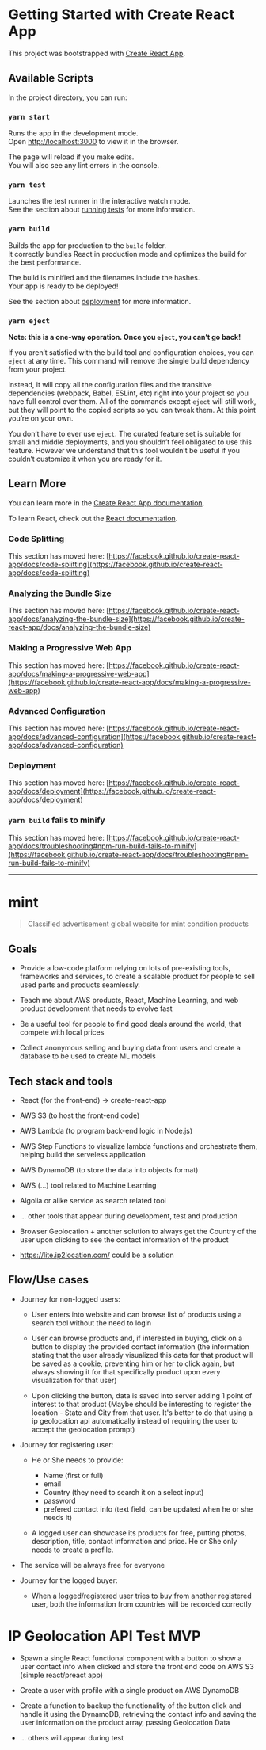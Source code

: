 # Getting Started with Create React App

This project was bootstrapped with [Create React App](https://github.com/facebook/create-react-app).

## Available Scripts

In the project directory, you can run:

### `yarn start`

Runs the app in the development mode.\
Open [http://localhost:3000](http://localhost:3000) to view it in the browser.

The page will reload if you make edits.\
You will also see any lint errors in the console.

### `yarn test`

Launches the test runner in the interactive watch mode.\
See the section about [running tests](https://facebook.github.io/create-react-app/docs/running-tests) for more information.

### `yarn build`

Builds the app for production to the `build` folder.\
It correctly bundles React in production mode and optimizes the build for the best performance.

The build is minified and the filenames include the hashes.\
Your app is ready to be deployed!

See the section about [deployment](https://facebook.github.io/create-react-app/docs/deployment) for more information.

### `yarn eject`

**Note: this is a one-way operation. Once you `eject`, you can’t go back!**

If you aren’t satisfied with the build tool and configuration choices, you can `eject` at any time. This command will remove the single build dependency from your project.

Instead, it will copy all the configuration files and the transitive dependencies (webpack, Babel, ESLint, etc) right into your project so you have full control over them. All of the commands except `eject` will still work, but they will point to the copied scripts so you can tweak them. At this point you’re on your own.

You don’t have to ever use `eject`. The curated feature set is suitable for small and middle deployments, and you shouldn’t feel obligated to use this feature. However we understand that this tool wouldn’t be useful if you couldn’t customize it when you are ready for it.

## Learn More

You can learn more in the [Create React App documentation](https://facebook.github.io/create-react-app/docs/getting-started).

To learn React, check out the [React documentation](https://reactjs.org/).

### Code Splitting

This section has moved here: [https://facebook.github.io/create-react-app/docs/code-splitting](https://facebook.github.io/create-react-app/docs/code-splitting)

### Analyzing the Bundle Size

This section has moved here: [https://facebook.github.io/create-react-app/docs/analyzing-the-bundle-size](https://facebook.github.io/create-react-app/docs/analyzing-the-bundle-size)

### Making a Progressive Web App

This section has moved here: [https://facebook.github.io/create-react-app/docs/making-a-progressive-web-app](https://facebook.github.io/create-react-app/docs/making-a-progressive-web-app)

### Advanced Configuration

This section has moved here: [https://facebook.github.io/create-react-app/docs/advanced-configuration](https://facebook.github.io/create-react-app/docs/advanced-configuration)

### Deployment

This section has moved here: [https://facebook.github.io/create-react-app/docs/deployment](https://facebook.github.io/create-react-app/docs/deployment)

### `yarn build` fails to minify

This section has moved here: [https://facebook.github.io/create-react-app/docs/troubleshooting#npm-run-build-fails-to-minify](https://facebook.github.io/create-react-app/docs/troubleshooting#npm-run-build-fails-to-minify)

---

# mint

> Classified advertisement global website for mint condition products

## Goals

- Provide a low-code platform relying on lots of pre-existing tools, frameworks and services, to create a scalable product for people to sell used parts and products seamlessly.

- Teach me about AWS products, React, Machine Learning, and web product development that needs to evolve fast

- Be a useful tool for people to find good deals around the world, that compete with local prices

- Collect anonymous selling and buying data from users and create a database to be used to create ML models

## Tech stack and tools

- React (for the front-end) -> create-react-app

- AWS S3 (to host the front-end code)

- AWS Lambda (to program back-end logic in Node.js)

- AWS Step Functions to visualize lambda functions and orchestrate them, helping build the serveless application

- AWS DynamoDB (to store the data into objects format)

- AWS (...) tool related to Machine Learning

- Algolia or alike service as search related tool

- ... other tools that appear during development, test and production

- Browser Geolocation + another solution to always get the Country of the user upon clicking to see the contact information of the product

- https://lite.ip2location.com/ could be a solution

## Flow/Use cases

- Journey for non-logged users:

  - User enters into website and can browse list of products using a search tool without the need to login

  - User can browse products and, if interested in buying, click on a button to display the provided contact information (the information stating that the user already visualized this data for that product will be saved as a cookie, preventing him or her to click again, but always showing it for that specifically product upon every visualization for that user)

  - Upon clicking the button, data is saved into server adding 1 point of interest to that product (Maybe should be interesting to register the location - State and City from that user. It's better to do that using a ip geolocation api automatically instead of requiring the user to accept the geolocation prompt)


- Journey for registering user:

  - He or She needs to provide: 
    - Name (first or full)
    - email
    - Country (they need to search it on a select input)
    - password
    - prefered contact info (text field, can be updated when he or she needs it)

  - A logged user can showcase its products for free, putting photos, description, title, contact information and price. He or She only needs to create a profile.

- The service will be always free for everyone

- Journey for the logged buyer:

  - When a logged/registered user tries to buy from another registered user, both the information from countries will be recorded correctly


# IP Geolocation API Test MVP

- Spawn a single React functional component with a button to show a user contact info when clicked and store the front end code on AWS S3 (simple react/preact app)

- Create a user with profile with a single product on AWS DynamoDB

- Create a function to backup the functionality of the button click and handle it using the DynamoDB, retrieving the contact info and saving the user information on the product array, passing Geolocation Data

- ... others will appear during test
